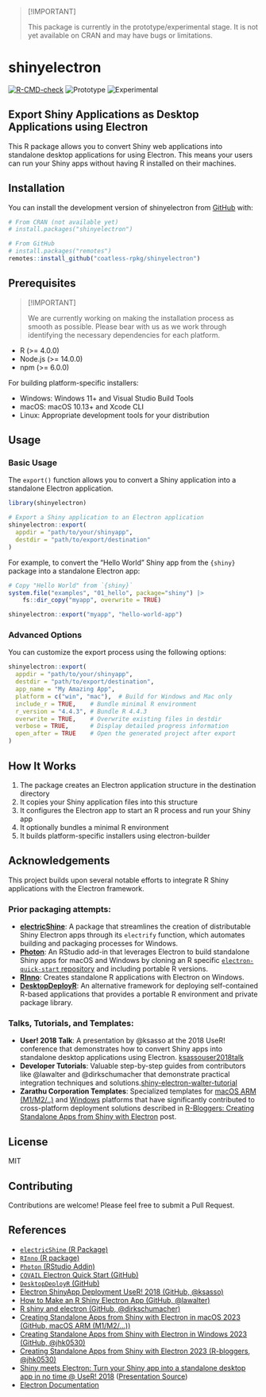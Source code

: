
<!-- README.md is generated from README.Rmd. Please edit that file -->

> \[!IMPORTANT\]
>
> This package is currently in the prototype/experimental stage. It is
> not yet available on CRAN and may have bugs or limitations.

# shinyelectron

<!-- badges: start -->

[![R-CMD-check](https://github.com/coatless-rpkg/shinyelectron/actions/workflows/R-CMD-check.yaml/badge.svg)](https://github.com/coatless-rpkg/shinyelectron/actions/workflows/R-CMD-check.yaml)
![Prototype](https://img.shields.io/badge/Status-Prototype-orange)
![Experimental](https://img.shields.io/badge/Status-Experimental-blue)
<!-- badges: end -->

## Export Shiny Applications as Desktop Applications using Electron

This R package allows you to convert Shiny web applications into
standalone desktop applications for using Electron. This means your
users can run your Shiny apps without having R installed on their
machines.

## Installation

You can install the development version of shinyelectron from
[GitHub](https://github.com/) with:

``` r
# From CRAN (not available yet)
# install.packages("shinyelectron")

# From GitHub
# install.packages("remotes")
remotes::install_github("coatless-rpkg/shinyelectron")
```

## Prerequisites

> \[!IMPORTANT\]
>
> We are currently working on making the installation process as smooth
> as possible. Please bear with us as we work through identifying the
> necessary dependencies for each platform.

- R (\>= 4.0.0)
- Node.js (\>= 14.0.0)
- npm (\>= 6.0.0)

For building platform-specific installers:

- Windows: Windows 11+ and Visual Studio Build Tools
- macOS: macOS 10.13+ and Xcode CLI
- Linux: Appropriate development tools for your distribution

## Usage

### Basic Usage

The `export()` function allows you to convert a Shiny application into a
standalone Electron application.

``` r
library(shinyelectron)

# Export a Shiny application to an Electron application
shinyelectron::export(
  appdir = "path/to/your/shinyapp",
  destdir = "path/to/export/destination"
)
```

For example, to convert the “Hello World” Shiny app from the `{shiny}`
package into a standalone Electron app:

``` r
# Copy "Hello World" from `{shiny}`
system.file("examples", "01_hello", package="shiny") |>
    fs::dir_copy("myapp", overwrite = TRUE)

shinyelectron::export("myapp", "hello-world-app")
```

### Advanced Options

You can customize the export process using the following options:

``` r
shinyelectron::export(
  appdir = "path/to/your/shinyapp",
  destdir = "path/to/export/destination",
  app_name = "My Amazing App",
  platform = c("win", "mac"),  # Build for Windows and Mac only
  include_r = TRUE,    # Bundle minimal R environment
  r_version = "4.4.3", # Bundle R 4.4.3
  overwrite = TRUE,    # Overwrite existing files in destdir
  verbose = TRUE,      # Display detailed progress information 
  open_after = TRUE    # Open the generated project after export
)
```

## How It Works

1.  The package creates an Electron application structure in the
    destination directory
2.  It copies your Shiny application files into this structure
3.  It configures the Electron app to start an R process and run your
    Shiny app
4.  It optionally bundles a minimal R environment
5.  It builds platform-specific installers using electron-builder

## Acknowledgements

This project builds upon several notable efforts to integrate R Shiny
applications with the Electron framework.

### Prior packaging attempts:

- [**electricShine**](https://chasemc.github.io/electricShine/): A
  package that streamlines the creation of distributable Shiny Electron
  apps through its `electrify` function, which automates building and
  packaging processes for Windows.
- [**Photon**](https://github.com/COVAIL/photon): An RStudio add-in that
  leverages Electron to build standalone Shiny apps for macOS and
  Windows by cloning an R specific [`electron-quick-start`
  repository](https://github.com/COVAIL/electron-quick-start) and
  including portable R versions.
- [**RInno**](https://github.com/ficonsulting/RInno): Creates standalone
  R applications with Electron on Windows.
- [**DesktopDeployR**](https://github.com/wleepang/DesktopDeployR): An
  alternative framework for deploying self-contained R-based
  applications that provides a portable R environment and private
  package library.

### Talks, Tutorials, and Templates:

- **User! 2018 Talk**: A presentation by @ksasso at the 2018 UseR!
  conference that demonstrates how to convert Shiny apps into standalone
  desktop applications using Electron.
  [ksassouser2018talk](https://www.youtube.com/watch?v=ARrbbviGvjc)
- **Developer Tutorials**: Valuable step-by-step guides from
  contributors like @lawalter and @dirkschumacher that demonstrate
  practical integration techniques and
  solutions.[shiny-electron-walter-tutorial](https://github.com/dirkschumacher/r-shiny-electron)
- **Zarathu Corporation Templates**: Specialized templates for [macOS
  ARM
  (M1/M2/..)](https://github.com/zarathucorp/shiny-electron-template-m1)
  and
  [Windows](https://github.com/zarathucorp/shiny-electron-template-windows)
  platforms that have significantly contributed to cross-platform
  deployment solutions described in [R-Bloggers: Creating Standalone
  Apps from Shiny with
  Electron](https://www.r-bloggers.com/2023/03/creating-standalone-apps-from-shiny-with-electron-2023-macos-m1/)
  post.

## License

MIT

## Contributing

Contributions are welcome! Please feel free to submit a Pull Request.

## References

- [`electricShine` (R
  Package)](https://chasemc.github.io/electricShine/)
- [`RInno` (R package)](https://github.com/ficonsulting/RInno)
- [`Photon` (RStudio Addin)](https://github.com/COVAIL/photon)
- [`COVAIL` Electron Quick Start
  (GitHub)](https://github.com/COVAIL/electron-quick-start)
- [`DesktopDeployR`
  (GitHub)](https://github.com/wleepang/DesktopDeployR)
- [Electron ShinyApp Deployment UseR! 2018 (GitHub,
  @ksasso)](https://github.com/ksasso/Electron_ShinyApp_Deployment)
- [How to Make an R Shiny Electron App (GitHub,
  @lawalter)](https://github.com/lawalter/r-shiny-electron-app)
- [R shiny and electron (GitHub,
  @dirkschumacher)](https://github.com/dirkschumacher/r-shiny-electron)
- [Creating Standalone Apps from Shiny with Electron in macOS 2023
  (GitHub, macOS ARM
  (M1/M2/…))](https://github.com/zarathucorp/shiny-electron-template-m1)
- [Creating Standalone Apps from Shiny with Electron in Windows 2023
  (GitHub,
  @jhk0530)](https://github.com/zarathucorp/shiny-electron-template-windows)
- [Creating Standalone Apps from Shiny with Electron 2023 (R-bloggers,
  @jhk0530)](https://www.r-bloggers.com/2023/03/creating-standalone-apps-from-shiny-with-electron-2023-macos-m1/)
- [Shiny meets Electron: Turn your Shiny app into a standalone desktop
  app in no time @ UseR!
  2018](https://www.youtube.com/watch?v=ARrbbviGvjc) ([Presentation
  Source](https://github.com/ksasso/useR_electron_meet_shiny/))
- [Electron
  Documentation](https://electronjs.org/docs/latest/tutorial/application-distribution)
